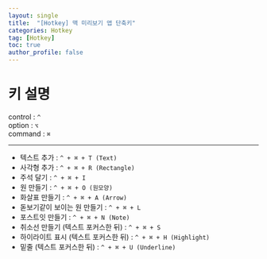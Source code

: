 ```yaml
---
layout: single
title:  "[Hotkey] 맥 미리보기 앱 단축키"
categories: Hotkey
tag: [Hotkey]
toc: true
author_profile: false
---
```


# 키 설명

control : ```^```  
option : ```⌥```  
command : ```⌘```  

***

- 텍스트 추가 : ```^ + ⌘ + T (Text)```  
- 사각형 추가 : ```^ + ⌘ + R (Rectangle)```  
- 주석 달기 : ```^ + ⌘ + I```  
- 원 만들기 : ```^ + ⌘ + O (원모양)```  
- 화살표 만들기 : ```^ + ⌘ + A (Arrow)```  
- 돋보기같이 보이는 원 만들기 : ```^ + ⌘ + L```  
- 포스트잇 만들기 : ```^ + ⌘ + N (Note)```  
- 취소선 만들기 (텍스트 포커스한 뒤) : ```^ + ⌘ + S```  
- 하이라이트 표시 (텍스트 포커스한 뒤) : ```^ + ⌘ + H (Highlight)```  
- 밑줄 (텍스트 포커스한 뒤) : ```^ + ⌘ + U (Underline)```  
